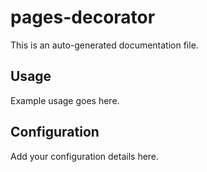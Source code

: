 # pages-decorator

This is an auto-generated documentation file.

## Usage

Example usage goes here.

## Configuration

Add your configuration details here.